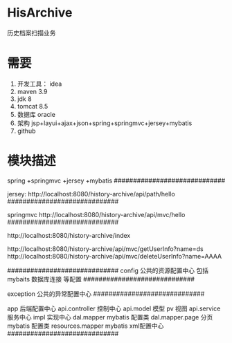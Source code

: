 # HisArchive
历史档案扫描业务

# 需要
1. 开发工具： idea
2. maven 3.9
3. jdk 8
4. tomcat 8.5
5. 数据库 oracle
6. 架构 jsp+layui+ajax+json+spring+springmvc+jersey+mybatis
7. github

# 模块描述

spring +springmvc +jersey +mybatis
#############################

jersey:
http://localhost:8080/history-archive/api/path/hello
#############################

springmvc
http://localhost:8080/history-archive/api/mvc/hello
#############################

http://localhost:8080/history-archive/index

http://localhost:8080/history-archive/api/mvc/getUserInfo?name=ds
http://localhost:8080/history-archive/api/mvc/deleteUserInfo?name=AAAA


#############################
config 公共的资源配置中心
包括 mybaits 数据库连接 等配置
#############################

exception  公共的异常配置中心
#############################

app 后端配置中心
api.controller 控制中心
api.model  模型  pv 视图
api.service 服务中心 impl  实现中心
dal.mapper  mybatis 配置类  dal.mapper.page 分页mybatis 配置类
resources.mapper  mybatis xml配置中心
#############################



